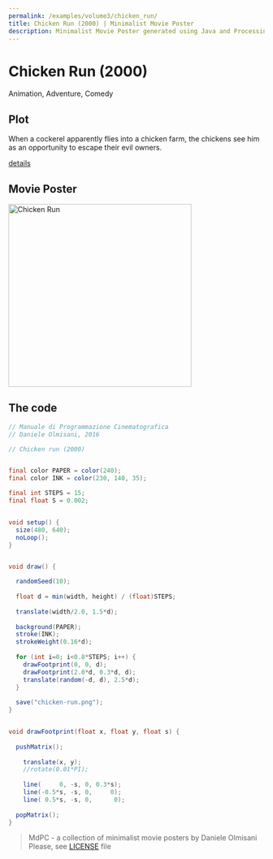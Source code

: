 ```yaml
---
permalink: /examples/volume3/chicken_run/
title: Chicken Run (2000) | Minimalist Movie Poster
description: Minimalist Movie Poster generated using Java and Processing.
---
```


# Chicken Run (2000)

Animation, Adventure, Comedy

## Plot
When a cockerel apparently flies into a chicken farm, the chickens see him as an opportunity to escape their evil owners.

[details](https://www.imdb.com/title/tt0120630/)

## Movie Poster
<img src="chicken-run.png"  width="360px" title="Chicken Run">


## The code
```java
// Manuale di Programmazione Cinematografica
// Daniele Olmisani, 2016

// Chicken run (2000)


final color PAPER = color(240);
final color INK = color(230, 140, 35);

final int STEPS = 15;
final float S = 0.002;


void setup() {
  size(480, 640);
  noLoop();
}


void draw() {

  randomSeed(10);
  
  float d = min(width, height) / (float)STEPS;
  
  translate(width/2.0, 1.5*d);
  
  background(PAPER);
  stroke(INK);
  strokeWeight(0.16*d);
  
  for (int i=0; i<0.8*STEPS; i++) {
    drawFootprint(0, 0, d);
    drawFootprint(2.0*d, 0.3*d, d);
    translate(random(-d, d), 2.5*d);
  }
  
  save("chicken-run.png");
}


void drawFootprint(float x, float y, float s) {
  
  pushMatrix();
  
    translate(x, y);
    //rotate(0.01*PI);
    
    line(     0, -s, 0, 0.3*s);
    line(-0.5*s, -s, 0,     0);
    line( 0.5*s, -s, 0,      0);
  
  popMatrix();
}

```

> MdPC - a collection of minimalist movie posters
> by Daniele Olmisani
> Please, see [LICENSE](../../../LICENSE) file
